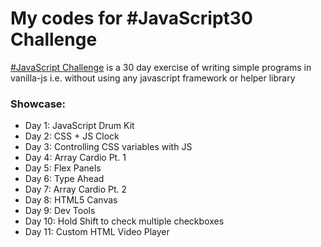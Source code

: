 # My codes for #JavaScript30 Challenge

[#JavaScript Challenge] is a 30 day exercise of writing simple programs in vanilla-js i.e. without using any javascript framework or helper library

### Showcase: 
- Day 1: JavaScript Drum Kit
- Day 2: CSS + JS Clock
- Day 3: Controlling CSS variables with JS
- Day 4: Array Cardio Pt. 1
- Day 5: Flex Panels
- Day 6: Type Ahead
- Day 7: Array Cardio Pt. 2
- Day 8: HTML5 Canvas
- Day 9: Dev Tools
- Day 10: Hold Shift to check multiple checkboxes
- Day 11: Custom HTML Video Player

[#JavaScript Challenge]: https://javascript30.com
